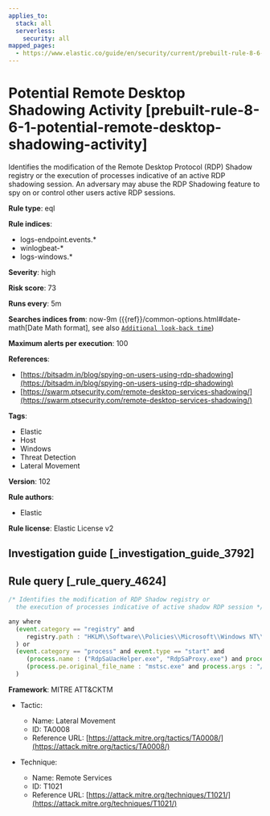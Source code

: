 ```yaml
---
applies_to:
  stack: all
  serverless:
    security: all
mapped_pages:
  - https://www.elastic.co/guide/en/security/current/prebuilt-rule-8-6-1-potential-remote-desktop-shadowing-activity.html
---
```


# Potential Remote Desktop Shadowing Activity [prebuilt-rule-8-6-1-potential-remote-desktop-shadowing-activity]

Identifies the modification of the Remote Desktop Protocol (RDP) Shadow registry or the execution of processes indicative of an active RDP shadowing session. An adversary may abuse the RDP Shadowing feature to spy on or control other users active RDP sessions.

**Rule type**: eql

**Rule indices**:

* logs-endpoint.events.*
* winlogbeat-*
* logs-windows.*

**Severity**: high

**Risk score**: 73

**Runs every**: 5m

**Searches indices from**: now-9m ({{ref}}/common-options.html#date-math[Date Math format], see also [`Additional look-back time`](docs-content://solutions/security/detect-and-alert/create-detection-rule.md#rule-schedule))

**Maximum alerts per execution**: 100

**References**:

* [https://bitsadm.in/blog/spying-on-users-using-rdp-shadowing](https://bitsadm.in/blog/spying-on-users-using-rdp-shadowing)
* [https://swarm.ptsecurity.com/remote-desktop-services-shadowing/](https://swarm.ptsecurity.com/remote-desktop-services-shadowing/)

**Tags**:

* Elastic
* Host
* Windows
* Threat Detection
* Lateral Movement

**Version**: 102

**Rule authors**:

* Elastic

**Rule license**: Elastic License v2

## Investigation guide [_investigation_guide_3792]



## Rule query [_rule_query_4624]

```js
/* Identifies the modification of RDP Shadow registry or
  the execution of processes indicative of active shadow RDP session */

any where
  (event.category == "registry" and
     registry.path : "HKLM\\Software\\Policies\\Microsoft\\Windows NT\\Terminal Services\\Shadow"
  ) or
  (event.category == "process" and event.type == "start" and
     (process.name : ("RdpSaUacHelper.exe", "RdpSaProxy.exe") and process.parent.name : "svchost.exe") or
     (process.pe.original_file_name : "mstsc.exe" and process.args : "/shadow:*")
  )
```

**Framework**: MITRE ATT&CKTM

* Tactic:

    * Name: Lateral Movement
    * ID: TA0008
    * Reference URL: [https://attack.mitre.org/tactics/TA0008/](https://attack.mitre.org/tactics/TA0008/)

* Technique:

    * Name: Remote Services
    * ID: T1021
    * Reference URL: [https://attack.mitre.org/techniques/T1021/](https://attack.mitre.org/techniques/T1021/)



